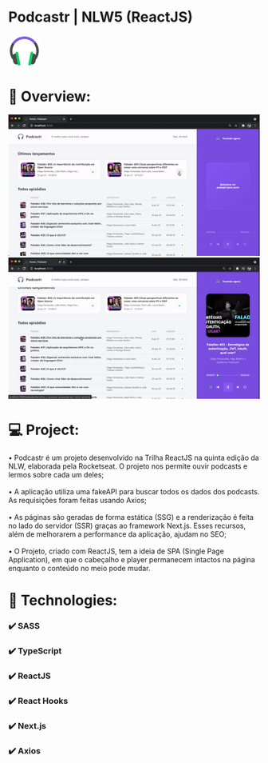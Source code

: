  
# Podcastr | NLW5 (ReactJS) 
![](./public/favicon.png)

# 📸 Overview:
![](./public/gifs/pod1.gif)
![](./public/gifs/pod2.gif)

# 💻 Project:
• Podcastr é um projeto desenvolvido na Trilha ReactJS na quinta edição da NLW, elaborada pela Rocketseat. O projeto nos permite ouvir podcasts e lermos sobre cada um deles; <br /> <br />
• A aplicação utiliza uma fakeAPI para buscar todos os dados dos podcasts. As requisições foram feitas usando Axios; <br /> <br />
• As páginas são geradas de forma estática (SSG) e a renderização é feita no lado do servidor (SSR) graças ao framework Next.js. Esses recursos, além de melhorarem a performance da aplicação, ajudam no SEO; <br /> <br />
• O Projeto, criado com ReactJS, tem a ideia de SPA (Single Page Application), em que o cabeçalho e player permanecem intactos na página enquanto o conteúdo no meio pode mudar. <br /> 
# 🚀 Technologies:
### ✔️ SASS
### ✔️ TypeScript
### ✔️ ReactJS
### ✔️ React Hooks
### ✔️ Next.js
### ✔️ Axios


